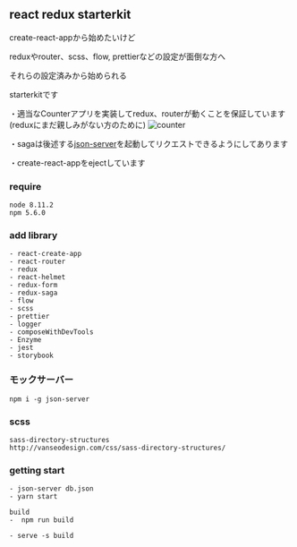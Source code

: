 ## react redux starterkit

create-react-appから始めたいけど

reduxやrouter、scss、flow, prettierなどの設定が面倒な方へ

それらの設定済みから始められる

starterkitです

・適当なCounterアプリを実装してredux、routerが動くことを保証しています(reduxにまだ親しみがない方のために)
![counter](http://kenjimorita.jp/wp-content/uploads/2018/06/redu.gif)

・sagaは後述する[json-server](https://github.com/typicode/json-server)を起動してリクエストできるようにしてあります

・create-react-appをejectしています


### require

```
node 8.11.2
npm 5.6.0
```

### add library

```
- react-create-app
- react-router
- redux
- react-helmet
- redux-form
- redux-saga
- flow
- scss
- prettier
- logger
- composeWithDevTools
- Enzyme
- jest
- storybook
```

### モックサーバー

```
npm i -g json-server
```

### scss

```
sass-directory-structures
http://vanseodesign.com/css/sass-directory-structures/
```

### getting start

```
- json-server db.json
- yarn start

build
-  npm run build

- serve -s build

```
